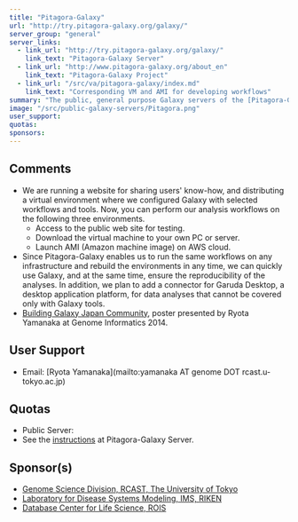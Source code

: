 ```yaml
---
title: "Pitagora-Galaxy"
url: "http://try.pitagora-galaxy.org/galaxy/"
server_group: "general"
server_links: 
  - link_url: "http://try.pitagora-galaxy.org/galaxy/"
    link_text: "Pitagora-Galaxy Server"
  - link_url: "http://www.pitagora-galaxy.org/about_en"
    link_text: "Pitagora-Galaxy Project"
  - link_url: "/src/va/pitagora-galaxy/index.md"
    link_text: "Corresponding VM and AMI for developing workflows"
summary: "The public, general purpose Galaxy servers of the [Pitagora-Galaxy Project](http://www.pitagora-galaxy.org/about_en).  This server is intended for testing and sharing.  Heavy analysis should be performed using the project's identical virtual machine (VM) or Amazon Machine Image (AMI). "
image: "/src/public-galaxy-servers/Pitagora.png"
user_support: 
quotas: 
sponsors: 
---
```


## Comments

* We are running a website for sharing users' know-how, and distributing a virtual environment where we configured Galaxy with selected workflows and tools. Now, you can perform our analysis workflows on the following three environments.
  * Access to the public web site for testing.
  * Download the virtual machine to your own PC or server.
  * Launch AMI (Amazon machine image) on AWS cloud.
* Since Pitagora-Galaxy enables us to run the same workflows on any infrastructure and rebuild the environments in any time, we can quickly use Galaxy, and at the same time, ensure the reproducibility of the analyses. In addition, we plan to add a connector for Garuda Desktop, a desktop application platform, for data analyses that cannot be covered only with Galaxy tools.
* [Building Galaxy Japan Community](https://depot.galaxyproject.org/hub/attachments/documents/posters/2014PitagoraYanamaka.pdf), poster presented by Ryota Yamanaka at Genome Informatics 2014.

## User Support

* Email: [Ryota Yamanaka](mailto:yamanaka AT genome DOT rcast.u-tokyo.ac.jp)

## Quotas

* Public Server:
* See the [instructions](http://try.pitagora-galaxy.org/galaxy/) at Pitagora-Galaxy Server.

## Sponsor(s)

* [Genome Science Division, RCAST, The University of Tokyo](http://www.genome.rcast.u-tokyo.ac.jp/en/)
* [Laboratory for Disease Systems Modeling, IMS, RIKEN](http://www.riken.jp/en/research/labs/ims/dis_sys_model/)
* [Database Center for Life Science, ROIS](http://dbcls.rois.ac.jp/en/)
